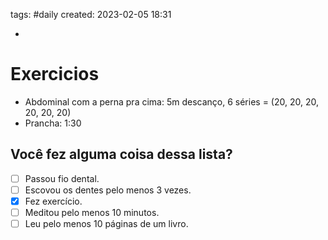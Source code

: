 tags: #daily 
created: 2023-02-05 18:31

- 

# Exercicios
- Abdominal com a perna pra cima: 5m descanço, 6 séries = (20, 20, 20, 20, 20, 20)
- Prancha:  1:30

## Você fez alguma coisa dessa lista?
- [ ] Passou fio dental.
- [ ] Escovou os dentes pelo menos 3 vezes.
- [x] Fez exercício.
- [ ] Meditou pelo menos 10 minutos.
- [ ] Leu pelo menos 10 páginas de um livro.